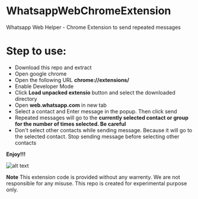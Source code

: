 # WhatsappWebChromeExtension
Whatsapp Web Helper - Chrome Extension to send repeated messages

# Step to use:
* Download this repo and extract
* Open google chrome
* Open the following URL **chrome://extensions/**
* Enable Developer Mode
* Click **Load unpacked extensio** button and select the downloaded directory
* Open **web.whatsapp.com** in new tab
* Select a contact and Enter message in the popup. Then click send
* Repeated messages will go to the **currently selected contact or group for the number of times selected. Be careful**
* Don't select other contacts while sending message. Because it will go to the selected contact. Stop sending message before selecting other contacts

**Enjoy!!!**

![alt text](https://raw.githubusercontent.com/valarpirai/WhatsappWebChromeExtension/master/whatsapp%20web.PNG)


**Note**
This extension code is provided without any warrenty. We are not responsible for any misuse. This repo is created for experimental purpose only.
